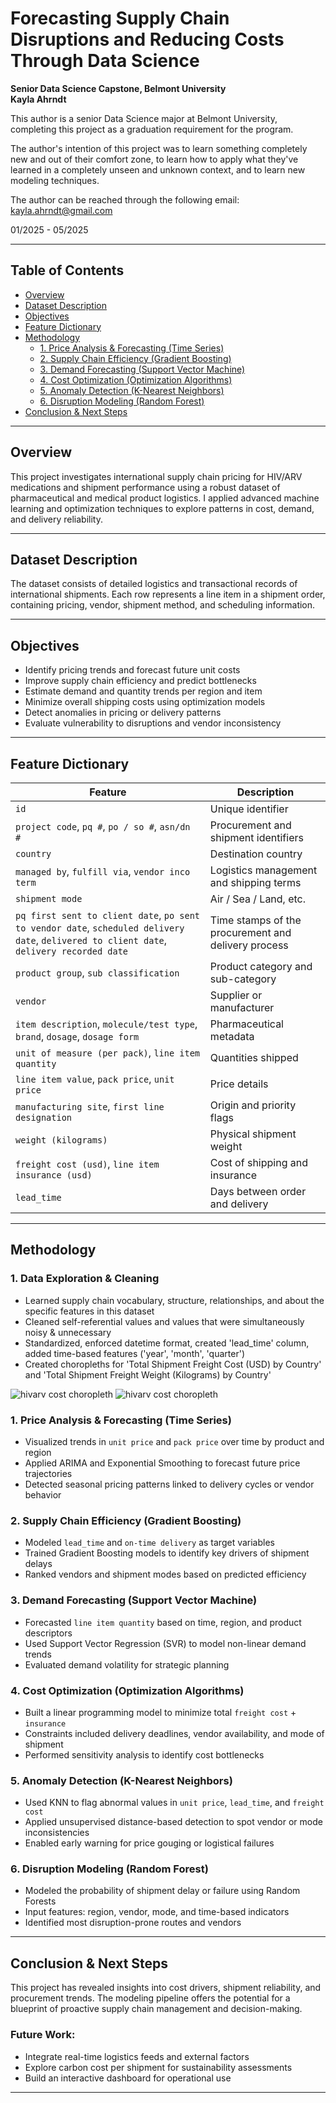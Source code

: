 # Forecasting Supply Chain Disruptions and Reducing Costs Through Data Science
**Senior Data Science Capstone, Belmont University**  
**Kayla Ahrndt**

This author is a senior Data Science major at Belmont University, completing this project as a graduation requirement for the program. 

The author's intention of this project was to learn something completely new and out of their comfort zone, to learn how to apply what they've learned in a completely unseen and unknown context, and to learn new modeling techniques. 

The author can be reached through the following email: kayla.ahrndt@gmail.com

01/2025 - 05/2025

---

## Table of Contents
- [Overview](#overview)
- [Dataset Description](#dataset-description)
- [Objectives](#objectives)
- [Feature Dictionary](#feature-dictionary)
- [Methodology](#methodology)
  - [1. Price Analysis & Forecasting (Time Series)](#1-price-analysis--forecasting-time-series)
  - [2. Supply Chain Efficiency (Gradient Boosting)](#2-supply-chain-efficiency-gradient-boosting)
  - [3. Demand Forecasting (Support Vector Machine)](#3-demand-forecasting-support-vector-machine)
  - [4. Cost Optimization (Optimization Algorithms)](#4-cost-optimization-optimization-algorithms)
  - [5. Anomaly Detection (K-Nearest Neighbors)](#5-anomaly-detection-k-nearest-neighbors)
  - [6. Disruption Modeling (Random Forest)](#6-disruption-modeling-random-forest)
- [Conclusion & Next Steps](#conclusion--next-steps)

---

## Overview

This project investigates international supply chain pricing for HIV/ARV medications and shipment performance using a robust dataset of pharmaceutical and medical product logistics. I applied advanced machine learning and optimization techniques to explore patterns in cost, demand, and delivery reliability.

---

## Dataset Description

The dataset consists of detailed logistics and transactional records of international shipments. Each row represents a line item in a shipment order, containing pricing, vendor, shipment method, and scheduling information.

---

## Objectives

- Identify pricing trends and forecast future unit costs  
- Improve supply chain efficiency and predict bottlenecks  
- Estimate demand and quantity trends per region and item  
- Minimize overall shipping costs using optimization models  
- Detect anomalies in pricing or delivery patterns  
- Evaluate vulnerability to disruptions and vendor inconsistency  

---

## Feature Dictionary

| Feature | Description |
|--------|-------------|
| `id` | Unique identifier |
| `project code`, `pq #`, `po / so #`, `asn/dn #` | Procurement and shipment identifiers |
| `country` | Destination country |
| `managed by`, `fulfill via`, `vendor inco term` | Logistics management and shipping terms |
| `shipment mode` | Air / Sea / Land, etc. |
| `pq first sent to client date`, `po sent to vendor date`, `scheduled delivery date`, `delivered to client date`, `delivery recorded date` | Time stamps of the procurement and delivery process |
| `product group`, `sub classification` | Product category and sub-category |
| `vendor` | Supplier or manufacturer |
| `item description`, `molecule/test type`, `brand`, `dosage`, `dosage form` | Pharmaceutical metadata |
| `unit of measure (per pack)`, `line item quantity` | Quantities shipped |
| `line item value`, `pack price`, `unit price` | Price details |
| `manufacturing site`, `first line designation` | Origin and priority flags |
| `weight (kilograms)` | Physical shipment weight |
| `freight cost (usd)`, `line item insurance (usd)` | Cost of shipping and insurance |
| `lead_time` | Days between order and delivery |

---

## Methodology

### 1. Data Exploration & Cleaning
- Learned supply chain vocabulary, structure, relationships, and about the specific features in this dataset
- Cleaned self-referential values and values that were simultaneously noisy & unnecessary
- Standardized, enforced datetime format, created 'lead_time' column, added time-based features ('year', 'month', 'quarter')
- Created choropleths for 'Total Shipment Freight Cost (USD) by Country' and 'Total Shipment Freight Weight (Kilograms) by Country'

![hivarv cost choropleth](image/hivarv_cost_choropleth.png)
![hivarv cost choropleth](image/hivarv_weight_choropleth.png)

### 1. Price Analysis & Forecasting (Time Series)

- Visualized trends in `unit price` and `pack price` over time by product and region
- Applied ARIMA and Exponential Smoothing to forecast future price trajectories
- Detected seasonal pricing patterns linked to delivery cycles or vendor behavior

### 2. Supply Chain Efficiency (Gradient Boosting)

- Modeled `lead_time` and `on-time delivery` as target variables
- Trained Gradient Boosting models to identify key drivers of shipment delays
- Ranked vendors and shipment modes based on predicted efficiency

### 3. Demand Forecasting (Support Vector Machine)

- Forecasted `line item quantity` based on time, region, and product descriptors
- Used Support Vector Regression (SVR) to model non-linear demand trends
- Evaluated demand volatility for strategic planning

### 4. Cost Optimization (Optimization Algorithms)

- Built a linear programming model to minimize total `freight cost` + `insurance`
- Constraints included delivery deadlines, vendor availability, and mode of shipment
- Performed sensitivity analysis to identify cost bottlenecks

### 5. Anomaly Detection (K-Nearest Neighbors)

- Used KNN to flag abnormal values in `unit price`, `lead_time`, and `freight cost`
- Applied unsupervised distance-based detection to spot vendor or mode inconsistencies
- Enabled early warning for price gouging or logistical failures

### 6. Disruption Modeling (Random Forest)

- Modeled the probability of shipment delay or failure using Random Forests
- Input features: region, vendor, mode, and time-based indicators
- Identified most disruption-prone routes and vendors

---

## Conclusion & Next Steps

This project has revealed insights into cost drivers, shipment reliability, and procurement trends. The modeling pipeline offers the potential for a blueprint of  proactive supply chain management and decision-making.

### Future Work:
- Integrate real-time logistics feeds and external factors 
- Explore carbon cost per shipment for sustainability assessments
- Build an interactive dashboard for operational use

---

